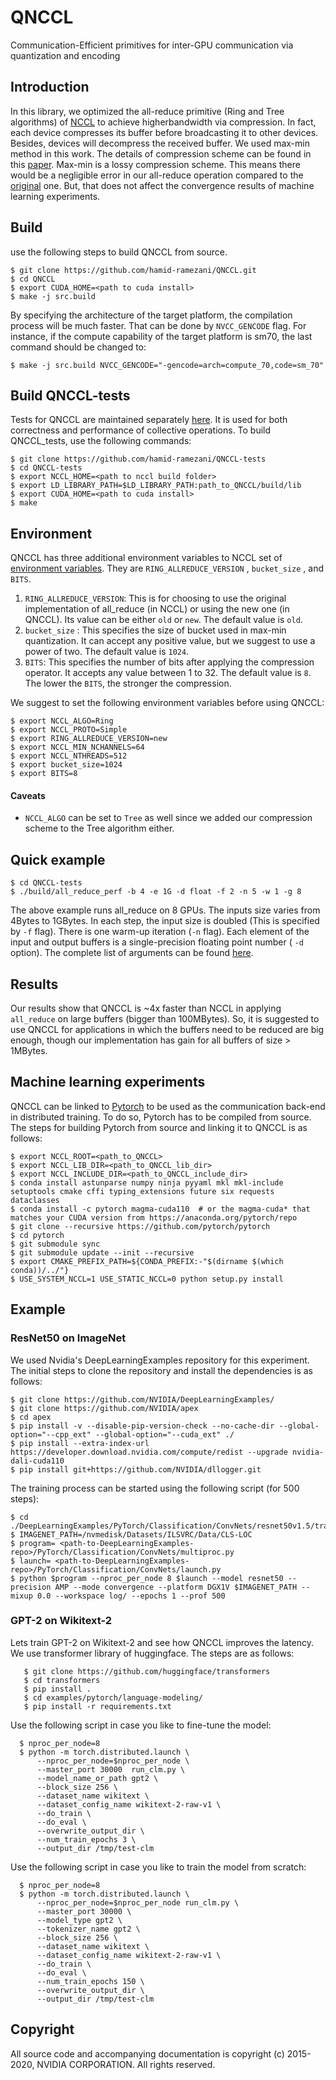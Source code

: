 
# QNCCL
Communication-Efficient primitives for inter-GPU communication via quantization and encoding

## Introduction
In this library, we optimized the all-reduce primitive (Ring and Tree algorithms) of [NCCL](https://github.com/nvidia/nccl) to achieve higherbandwidth via compression. In fact, each device compresses its buffer before broadcasting it to other devices. Besides, devices will decompress the received buffer. We used max-min method in this work. The details of compression scheme can be found in this [paper](https://arxiv.org/abs/1610.02132). Max-min is a lossy compression scheme. This means there would be a negligible error in our all-reduce operation compared to the [original](https://github.com/NVIDIA/nccl/blob/master/src/collectives/all_reduce.cc) one. But, that does not affect the convergence results of machine learning experiments.


## Build
use the following steps to build QNCCL from source. 
    
    $ git clone https://github.com/hamid-ramezani/QNCCL.git
    $ cd QNCCL
    $ export CUDA_HOME=<path to cuda install>
    $ make -j src.build 
By specifying the architecture of the target platform, the compilation process will be much faster. That can be done by `NVCC_GENCODE` flag. For instance, if the compute capability of the target platform is sm70, the last command should be changed to:

    $ make -j src.build NVCC_GENCODE="-gencode=arch=compute_70,code=sm_70"


## Build QNCCL-tests

Tests for QNCCL are maintained separately [here](https://github.com/hamid-ramezani/QNCCL-tests). It is used for both correctness and performance of collective operations.  To build QNCCL_tests, use the following commands: 

    $ git clone https://github.com/hamid-ramezani/QNCCL-tests
    $ cd QNCCL-tests
    $ export NCCL_HOME=<path to nccl build folder>
    $ export LD_LIBRARY_PATH=$LD_LIBRARY_PATH:path_to_QNCCL/build/lib
    $ export CUDA_HOME=<path to cuda install>
    $ make 


## Environment
QNCCL has three additional environment variables to NCCL set of [environment variables](https://docs.nvidia.com/deeplearning/nccl/user-guide/docs/env.html). They are `RING_ALLREDUCE_VERSION` , `bucket_size` , and `BITS`. 

 1. `RING_ALLREDUCE_VERSION`: This is for choosing to use the original implementation of all_reduce (in NCCL) or using the new one (in QNCCL). Its value can be either `old` or `new`. The default value is `old`.
 2. `bucket_size` : This specifies the size of bucket used in max-min quantization. It can accept any positive value, but we suggest to use a power of two. The default value is `1024`.   
 3. `BITS`: This specifies the number of bits after applying the compression operator. It accepts any value between 1 to 32. The default value is `8`. The lower the `BITS`,  the stronger the compression. 

We suggest to set the following environment variables before using QNCCL:

    $ export NCCL_ALGO=Ring
    $ export NCCL_PROTO=Simple
    $ export RING_ALLREDUCE_VERSION=new
    $ export NCCL_MIN_NCHANNELS=64
    $ export NCCL_NTHREADS=512
    $ export bucket_size=1024
    $ export BITS=8

#### Caveats

 - `NCCL_ALGO` can be set to `Tree` as well since we added our compression scheme to the Tree algorithm either. 


## Quick example

    $ cd QNCCL-tests
    $ ./build/all_reduce_perf -b 4 -e 1G -d float -f 2 -n 5 -w 1 -g 8

The above example runs all_reduce on 8 GPUs. The inputs size varies from 4Bytes  to 1GBytes. In each step, the input size is doubled (This is specified by `-f` flag). There is one warm-up iteration (`-n` flag). Each element of the input and output buffers is a single-precision floating point number ( `-d` option). The complete list of arguments can be found [here](https://github.com/nvidia/nccl-tests#arguments). 


## Results

Our results show that QNCCL is ~4x faster than NCCL in applying `all_reduce` on large buffers (bigger than 100MBytes). So, it is suggested to use QNCCL for applications in which the buffers need to be reduced are big enough, though our implementation has gain for all buffers of size > 1MBytes. 


## Machine learning experiments
QNCCL can be linked to [Pytorch](https://github.com/pytorch/pytorch) to be used as the communication back-end in distributed training. To do so, Pytorch has to be compiled from source. The steps for building Pytorch from source and linking it to QNCCL is as follows: 

    $ export NCCL_ROOT=<path_to_QNCCL>
    $ export NCCL_LIB_DIR=<path_to_QNCCL_lib_dir>
    $ export NCCL_INCLUDE_DIR=<path_to_QNCCL_include_dir>
    $ conda install astunparse numpy ninja pyyaml mkl mkl-include setuptools cmake cffi typing_extensions future six requests dataclasses
    $ conda install -c pytorch magma-cuda110  # or the magma-cuda* that matches your CUDA version from https://anaconda.org/pytorch/repo
    $ git clone --recursive https://github.com/pytorch/pytorch
    $ cd pytorch
    $ git submodule sync
    $ git submodule update --init --recursive
    $ export CMAKE_PREFIX_PATH=${CONDA_PREFIX:-"$(dirname $(which conda))/../"}
    $ USE_SYSTEM_NCCL=1 USE_STATIC_NCCL=0 python setup.py install

## Example

### ResNet50 on ImageNet
We used Nvidia's DeepLearningExamples repository for this experiment. The initial steps to clone the repository and install the dependencies is as follows:
```
$ git clone https://github.com/NVIDIA/DeepLearningExamples/
$ git clone https://github.com/NVIDIA/apex
$ cd apex
$ pip install -v --disable-pip-version-check --no-cache-dir --global-option="--cpp_ext" --global-option="--cuda_ext" ./
$ pip install --extra-index-url https://developer.download.nvidia.com/compute/redist --upgrade nvidia-dali-cuda110
$ pip install git+https://github.com/NVIDIA/dllogger.git
```
The training process can be started using the following script (for 500 steps): 
```
$ cd ./DeepLearningExamples/PyTorch/Classification/ConvNets/resnet50v1.5/training/AMP
$ IMAGENET_PATH=/nvmedisk/Datasets/ILSVRC/Data/CLS-LOC
$ program= <path-to-DeepLearningExamples-repo>/PyTorch/Classification/ConvNets/multiproc.py
$ launch= <path-to-DeepLearningExamples-repo>/PyTorch/Classification/ConvNets/launch.py
$ python $program --nproc_per_node 8 $launch --model resnet50 --precision AMP --mode convergence --platform DGX1V $IMAGENET_PATH --mixup 0.0 --workspace log/ --epochs 1 --prof 500
```



### GPT-2 on Wikitext-2
Lets train GPT-2 on Wikitext-2 and see how QNCCL improves the latency. We use transformer library of huggingface. The steps are as follows:

```
   $ git clone https://github.com/huggingface/transformers
   $ cd transformers
   $ pip install .
   $ cd examples/pytorch/language-modeling/
   $ pip install -r requirements.txt
   ```

Use the following script in case you like to fine-tune the model: 

```
  $ nproc_per_node=8
  $ python -m torch.distributed.launch \
      --nproc_per_node=$nproc_per_node \
      --master_port 30000  run_clm.py \
      --model_name_or_path gpt2 \
      --block_size 256 \
      --dataset_name wikitext \
      --dataset_config_name wikitext-2-raw-v1 \
      --do_train \
      --do_eval \
      --overwrite_output_dir \
      --num_train_epochs 3 \
      --output_dir /tmp/test-clm
   ```
 
Use the following script in case you like to train the model from scratch:
  
```
  $ nproc_per_node=8
  $ python -m torch.distributed.launch \
      --nproc_per_node=$nproc_per_node run_clm.py \
      --master_port 30000 \
      --model_type gpt2 \
      --tokenizer_name gpt2 \
      --block_size 256 \
      --dataset_name wikitext \
      --dataset_config_name wikitext-2-raw-v1 \
      --do_train \
      --do_eval \
      --num_train_epochs 150 \
      --overwrite_output_dir \
      --output_dir /tmp/test-clm
 ```
   



## Copyright

All source code and accompanying documentation is copyright (c) 2015-2020, NVIDIA CORPORATION. All rights reserved.
